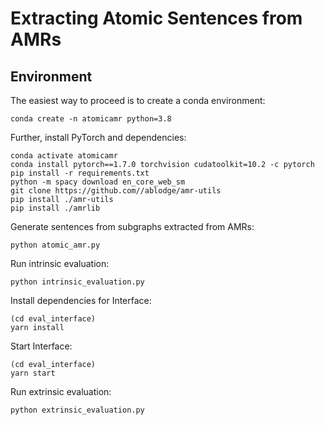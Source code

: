 # Extracting Atomic Sentences from AMRs

## Environment

The easiest way to proceed is to create a conda environment:
```
conda create -n atomicamr python=3.8
```

Further, install PyTorch and dependencies:

```
conda activate atomicamr
conda install pytorch==1.7.0 torchvision cudatoolkit=10.2 -c pytorch
pip install -r requirements.txt
python -m spacy download en_core_web_sm
git clone https://github.com//ablodge/amr-utils
pip install ./amr-utils
pip install ./amrlib
```

Generate sentences from subgraphs extracted from AMRs:
```
python atomic_amr.py
```


Run intrinsic evaluation:
```
python intrinsic_evaluation.py
```

Install dependencies for Interface:
```
(cd eval_interface)
yarn install
```

Start Interface:
```
(cd eval_interface)
yarn start
```

Run extrinsic evaluation:
```
python extrinsic_evaluation.py
```
